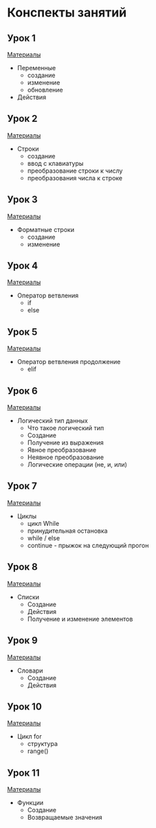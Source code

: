 # Конспекты занятий 

## Урок 1
[Материалы](./Урок_1/)
* Переменные
  - создание
  - изменение
  - обновление
* Действия

## Урок 2
[Материалы](./Урок_2/)
* Строки
  - создание
  - ввод с клавиатуры
  - преобразование строки к числу
  - преобразования числа к строке

## Урок 3
[Материалы](./Урок_3/)
* Форматные строки
  - создание
  - изменение

## Урок 4
[Материалы](./Урок_4/)
* Оператор ветвления
  - if
  - else

## Урок 5
[Материалы](./Урок_5/)
* Оператор ветвления продолжение
  * elif

## Урок 6
[Материалы](./Урок_6/)
* Логический тип данных
  * Что такое логический тип
  * Создание
  * Получение из выражения
  * Явное преобразование
  * Неявное преобразование
  * Логические операции (не, и, или)

## Урок 7
[Материалы](./Урок_7/)
* Циклы
  * цикл While
  * принудительная остановка
  * while / else
  * continue - прыжок на следующий прогон

## Урок 8
[Материалы](./Урок_8/)
* Списки
  * Создание
  * Действия
  * Получение и изменение элементов

## Урок 9
[Материалы](./Урок_9/)
* Словари
  * Создание
  * Действия

## Урок 10
[Материалы](./Урок_10/)
* Цикл for
  * структура
  * range()

## Урок 11
[Материалы](./Урок_11/)
* Функции
  * Создание
  * Возвращаемые значения